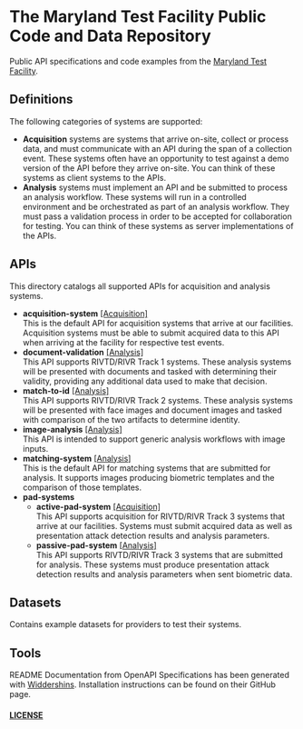 # The Maryland Test Facility Public Code and Data Repository

Public API specifications and code examples from the [Maryland Test Facility](https://mdtf.org).

## Definitions

The following categories of systems are supported:
- **Acquisition** systems are systems that arrive on-site, collect or process data, and must communicate with an API during the span of a collection event. These systems often have an opportunity to test against a demo version of the API before they arrive on-site. You can think of these systems as client systems to the APIs.
- **Analysis** systems must implement an API and be submitted to process an analysis workflow. These systems will run in a controlled environment and be orchestrated as part of an analysis workflow. They must pass a validation process in order to be accepted for collaboration for testing. You can think of these systems as server implementations of the APIs.

## APIs

This directory catalogs all supported APIs for acquisition and analysis systems.

- **acquisition-system** [\[Acquisition\]](#Definitions)  
  This is the default API for acquisition systems that arrive at our facilities. Acquisition systems must be able to submit acquired data to this API when arriving at the facility for respective test events.
- **document-validation** [\[Analysis\]](#Definitions)  
  This API supports RIVTD/RIVR Track 1 systems. These analysis systems will be presented with documents and tasked with determining their validity, providing any additional data used to make that decision.
- **match-to-id** [\[Analysis\]](#Definitions)  
  This API supports RIVTD/RIVR Track 2 systems. These analysis systems will be presented with face images and document images and tasked with comparison of the two artifacts to determine identity.
- **image-analysis** [\[Analysis\]](#Definitions)  
  This API is intended to support generic analysis workflows with image inputs.
- **matching-system** [\[Analysis\]](#Definitions)  
  This is the default API for matching systems that are submitted for analysis. It supports images producing biometric templates and the comparison of those templates.
- **pad-systems**
  - **active-pad-system** [\[Acquisition\]](#Definitions)  
    This API supports acquisition for RIVTD/RIVR Track 3 systems that arrive at our facilities. Systems must submit acquired data as well as presentation attack detection results and analysis parameters.
  - **passive-pad-system** [\[Analysis\]](#Definitions)  
    This API supports RIVTD/RIVR Track 3 systems that are submitted for analysis. These systems must produce presentation attack detection results and analysis parameters when sent biometric data.

## Datasets

Contains example datasets for providers to test their systems.

## Tools

README Documentation from OpenAPI Specifications has been generated with [Widdershins](https://github.com/Mermade/widdershins). Installation instructions can be found on their GitHub page.


#### [LICENSE](./LICENSE)
